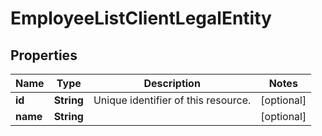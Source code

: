 

# EmployeeListClientLegalEntity


## Properties

| Name | Type | Description | Notes |
|------------ | ------------- | ------------- | -------------|
|**id** | **String** | Unique identifier of this resource. |  [optional] |
|**name** | **String** |  |  [optional] |



